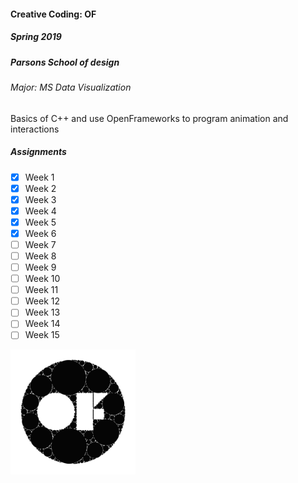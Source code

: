 #### Creative Coding: OF
##### Spring 2019
##### Parsons School of design
###### Major: MS Data Visualization

Basics of C++ and use OpenFrameworks to program animation and interactions

##### Assignments
- [x] Week 1
- [x] Week 2
- [x] Week 3
- [x] Week 4
- [x] Week 5
- [x] Week 6
- [ ] Week 7
- [ ] Week 8
- [ ] Week 9
- [ ] Week 10
- [ ] Week 11
- [ ] Week 12
- [ ] Week 13
- [ ] Week 14
- [ ] Week 15

<img src="./of.jpeg" width="200">

